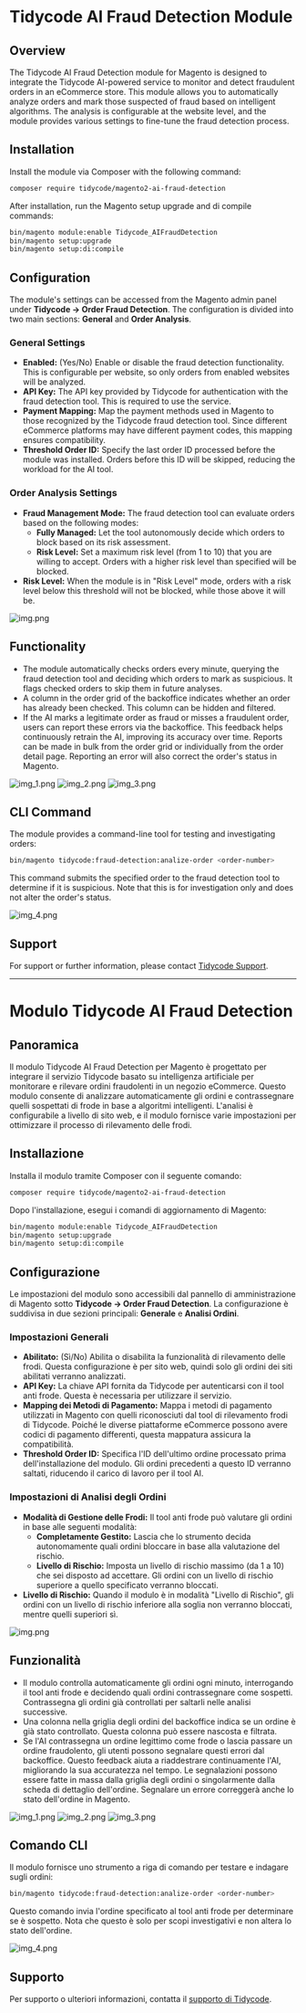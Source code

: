 # Tidycode AI Fraud Detection Module

## Overview

The Tidycode AI Fraud Detection module for Magento is designed to integrate the Tidycode AI-powered service to monitor and detect fraudulent orders in an eCommerce store. This module allows you to automatically analyze orders and mark those suspected of fraud based on intelligent algorithms. The analysis is configurable at the website level, and the module provides various settings to fine-tune the fraud detection process.

## Installation

Install the module via Composer with the following command:

```bash
composer require tidycode/magento2-ai-fraud-detection
```

After installation, run the Magento setup upgrade and di compile commands:

```bash
bin/magento module:enable Tidycode_AIFraudDetection
bin/magento setup:upgrade
bin/magento setup:di:compile
```

## Configuration

The module's settings can be accessed from the Magento admin panel under **Tidycode -> Order Fraud Detection**. The configuration is divided into two main sections: **General** and **Order Analysis**.

### General Settings

- **Enabled:** (Yes/No) Enable or disable the fraud detection functionality. This is configurable per website, so only orders from enabled websites will be analyzed.
- **API Key:** The API key provided by Tidycode for authentication with the fraud detection tool. This is required to use the service.
- **Payment Mapping:** Map the payment methods used in Magento to those recognized by the Tidycode fraud detection tool. Since different eCommerce platforms may have different payment codes, this mapping ensures compatibility.
- **Threshold Order ID:** Specify the last order ID processed before the module was installed. Orders before this ID will be skipped, reducing the workload for the AI tool.

### Order Analysis Settings

- **Fraud Management Mode:** The fraud detection tool can evaluate orders based on the following modes:
    - **Fully Managed:** Let the tool autonomously decide which orders to block based on its risk assessment.
    - **Risk Level:** Set a maximum risk level (from 1 to 10) that you are willing to accept. Orders with a higher risk level than specified will be blocked.
- **Risk Level:** When the module is in "Risk Level" mode, orders with a risk level below this threshold will not be blocked, while those above it will be.

![img.png](img.png)

## Functionality

- The module automatically checks orders every minute, querying the fraud detection tool and deciding which orders to mark as suspicious. It flags checked orders to skip them in future analyses.
- A column in the order grid of the backoffice indicates whether an order has already been checked. This column can be hidden and filtered.
- If the AI marks a legitimate order as fraud or misses a fraudulent order, users can report these errors via the backoffice. This feedback helps continuously retrain the AI, improving its accuracy over time. Reports can be made in bulk from the order grid or individually from the order detail page. Reporting an error will also correct the order's status in Magento.

![img_1.png](img_1.png) ![img_2.png](img_2.png) ![img_3.png](img_3.png)

## CLI Command

The module provides a command-line tool for testing and investigating orders:

```bash
bin/magento tidycode:fraud-detection:analize-order <order-number>
```

This command submits the specified order to the fraud detection tool to determine if it is suspicious. Note that this is for investigation only and does not alter the order's status.

![img_4.png](img_4.png)

## Support

For support or further information, please contact [Tidycode Support](https://www.tidycode.it).

---

# Modulo Tidycode AI Fraud Detection

## Panoramica

Il modulo Tidycode AI Fraud Detection per Magento è progettato per integrare il servizio Tidycode basato su intelligenza artificiale per monitorare e rilevare ordini fraudolenti in un negozio eCommerce. Questo modulo consente di analizzare automaticamente gli ordini e contrassegnare quelli sospettati di frode in base a algoritmi intelligenti. L'analisi è configurabile a livello di sito web, e il modulo fornisce varie impostazioni per ottimizzare il processo di rilevamento delle frodi.

## Installazione

Installa il modulo tramite Composer con il seguente comando:

```bash
composer require tidycode/magento2-ai-fraud-detection
```

Dopo l'installazione, esegui i comandi di aggiornamento di Magento:

```bash
bin/magento module:enable Tidycode_AIFraudDetection
bin/magento setup:upgrade
bin/magento setup:di:compile
```

## Configurazione

Le impostazioni del modulo sono accessibili dal pannello di amministrazione di Magento sotto **Tidycode -> Order Fraud Detection**. La configurazione è suddivisa in due sezioni principali: **Generale** e **Analisi Ordini**.

### Impostazioni Generali

- **Abilitato:** (Sì/No) Abilita o disabilita la funzionalità di rilevamento delle frodi. Questa configurazione è per sito web, quindi solo gli ordini dei siti abilitati verranno analizzati.
- **API Key:** La chiave API fornita da Tidycode per autenticarsi con il tool anti frode. Questa è necessaria per utilizzare il servizio.
- **Mapping dei Metodi di Pagamento:** Mappa i metodi di pagamento utilizzati in Magento con quelli riconosciuti dal tool di rilevamento frodi di Tidycode. Poiché le diverse piattaforme eCommerce possono avere codici di pagamento differenti, questa mappatura assicura la compatibilità.
- **Threshold Order ID:** Specifica l'ID dell'ultimo ordine processato prima dell'installazione del modulo. Gli ordini precedenti a questo ID verranno saltati, riducendo il carico di lavoro per il tool AI.

### Impostazioni di Analisi degli Ordini

- **Modalità di Gestione delle Frodi:** Il tool anti frode può valutare gli ordini in base alle seguenti modalità:
    - **Completamente Gestito:** Lascia che lo strumento decida autonomamente quali ordini bloccare in base alla valutazione del rischio.
    - **Livello di Rischio:** Imposta un livello di rischio massimo (da 1 a 10) che sei disposto ad accettare. Gli ordini con un livello di rischio superiore a quello specificato verranno bloccati.
- **Livello di Rischio:** Quando il modulo è in modalità "Livello di Rischio", gli ordini con un livello di rischio inferiore alla soglia non verranno bloccati, mentre quelli superiori sì.

![img.png](img.png)

## Funzionalità

- Il modulo controlla automaticamente gli ordini ogni minuto, interrogando il tool anti frode e decidendo quali ordini contrassegnare come sospetti. Contrassegna gli ordini già controllati per saltarli nelle analisi successive.
- Una colonna nella griglia degli ordini del backoffice indica se un ordine è già stato controllato. Questa colonna può essere nascosta e filtrata.
- Se l'AI contrassegna un ordine legittimo come frode o lascia passare un ordine fraudolento, gli utenti possono segnalare questi errori dal backoffice. Questo feedback aiuta a riaddestrare continuamente l'AI, migliorando la sua accuratezza nel tempo. Le segnalazioni possono essere fatte in massa dalla griglia degli ordini o singolarmente dalla scheda di dettaglio dell'ordine. Segnalare un errore correggerà anche lo stato dell'ordine in Magento.

![img_1.png](img_1.png) ![img_2.png](img_2.png) ![img_3.png](img_3.png)

## Comando CLI

Il modulo fornisce uno strumento a riga di comando per testare e indagare sugli ordini:

```bash
bin/magento tidycode:fraud-detection:analize-order <order-number>
```

Questo comando invia l'ordine specificato al tool anti frode per determinare se è sospetto. Nota che questo è solo per scopi investigativi e non altera lo stato dell'ordine.

![img_4.png](img_4.png)

## Supporto

Per supporto o ulteriori informazioni, contatta il [supporto di Tidycode](https://www.tidycode.it).

